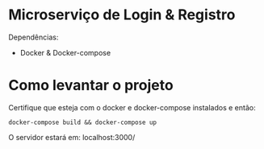 # Microserviço de Login & Registro

Dependências:
- Docker & Docker-compose

# Como levantar o projeto
Certifique que esteja com o docker e docker-compose instalados e então:

  ```docker-compose build && docker-compose up```
  
 O servidor estará em: localhost:3000/
